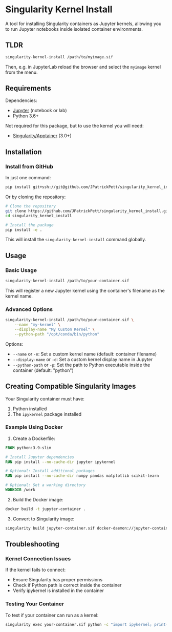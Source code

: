 # Singularity Kernel Install

A tool for installing Singularity containers as Jupyter kernels, allowing you to run Jupyter notebooks inside isolated container environments.

## TLDR

```bash
singularity-kernel-install /path/to/myimage.sif
```

Then, e.g. in JupyterLab reload the browser and select the `myimage` kernel from the menu.

## Requirements

Dependencies:
- [Jupyter](https://jupyter.org/install) (notebook or lab)
- Python 3.6+

Not required for this package, but to use the kernel you will need:
- [Singularity/Apptainer](https://apptainer.org/docs/admin/main/installation.html) (3.0+)

## Installation

### Install from GitHub

In just one command:

```bash
pip install git+ssh://git@github.com/JPatrickPett/singularity_kernel_install.git
```

Or by cloning the repository:

```bash
# Clone the repository
git clone https://github.com/JPatrickPett/singularity_kernel_install.git
cd singularity_kernel_install

# Install the package
pip install -e .
```

This will install the `singularity-kernel-install` command globally.

## Usage

### Basic Usage

```bash
singularity-kernel-install /path/to/your-container.sif
```

This will register a new Jupyter kernel using the container's filename as the kernel name.

### Advanced Options

```bash
singularity-kernel-install /path/to/your-container.sif \
    --name "my-kernel" \
    --display-name "My Custom Kernel" \
    --python-path "/opt/conda/bin/python"
```

Options:
- `--name` or `-n`: Set a custom kernel name (default: container filename)
- `--display-name` or `-d`: Set a custom kernel display name in Jupyter
- `--python-path` or `-p`: Set the path to Python executable inside the container (default: "python")

## Creating Compatible Singularity Images

Your Singularity container must have:
1. Python installed
2. The `ipykernel` package installed

### Example Using Docker

1. Create a Dockerfile:

```dockerfile
FROM python:3.9-slim

# Install Jupyter dependencies
RUN pip install --no-cache-dir jupyter ipykernel

# Optional: Install additional packages
RUN pip install --no-cache-dir numpy pandas matplotlib scikit-learn

# Optional: Set a working directory
WORKDIR /work
```

2. Build the Docker image:

```bash
docker build -t jupyter-container .
```

3. Convert to Singularity image:

```bash
singularity build jupyter-container.sif docker-daemon://jupyter-container:latest
```

## Troubleshooting

### Kernel Connection Issues

If the kernel fails to connect:
- Ensure Singularity has proper permissions
- Check if Python path is correct inside the container
- Verify ipykernel is installed in the container

### Testing Your Container

To test if your container can run as a kernel:

```bash
singularity exec your-container.sif python -c "import ipykernel; print('ipykernel is installed')"
```
